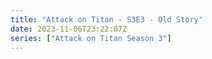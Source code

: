 ```yaml
---
title: "Attack on Titan - S3E3 - Old Story"
date: 2023-11-06T23:22:07Z
series: ["Attack on Titan Season 3"]
---
```



<mux-player stream-type="on-demand"
  src="https://kp3d-my.sharepoint.com/personal/ryoo_kp3d_onmicrosoft_com/_layouts/15/download.aspx?share=EYJe3SrTDBJDt-JwW0suwVIBpe9S9DD_e4LoLPj_ftWzCg" prefer-playback="mse" controls>
  </mux-player>
  
  
  <script src="https://cdn.jsdelivr.net/npm/@mux/mux-player"></script>
  
 <script type="application/ld+json">
 {
  "@context": "https://schema.org/",
  "@type": "VideoObject",
  "name": "Attack on Titan - S3E3 - Old Story",
  "contentUrl": "https://stream.mux.com/lRrG5imUdtssgSIBmySHlxxQZOyV3sLuYi01iqNgKxf8.m3u8",
  "thumbnailUrl": "https://www.themoviedb.org/t/p/original/rstHtpbEIoHnmxvsbNH7UlEPeEP.jpg?width=314&fit_mode=preserve&time=25",
  "uploadDate": "2023-11-06T23:22:07Z",
}

</script>

